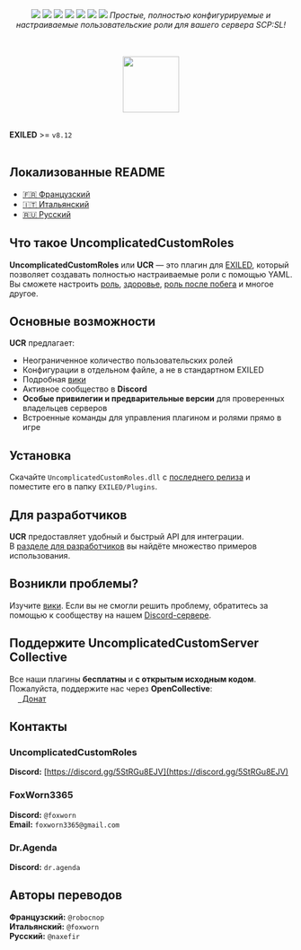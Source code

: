 <div align="center">
  <a href="https://github.com/UncomplicatedCustomServer/UncomplicatedCustomRoles/releases/latest"><img src="https://img.shields.io/github/v/release/UncomplicatedCustomServer/UncomplicatedCustomRoles"></a>
  <a href="https://github.com/UncomplicatedCustomServer/UncomplicatedCustomRoles/releases/latest"><img src="https://img.shields.io/github/downloads/UncomplicatedCustomServer/UncomplicatedCustomRoles/total"></a>
  <a href="https://github.com/UncomplicatedCustomServer/UncomplicatedCustomRoles/pulls"><img src="https://img.shields.io/github/issues-pr/UncomplicatedCustomServer/UncomplicatedCustomRoles"></a>
  <a href="https://github.com/UncomplicatedCustomServer/UncomplicatedCustomRoles/pulls"><img src="https://img.shields.io/github/issues-pr-closed/UncomplicatedCustomServer/UncomplicatedCustomRoles"></a>
  <a href="https://github.com/UncomplicatedCustomServer/UncomplicatedCustomRoles/commits/main/"><img src="https://badgen.net/github/commits/UncomplicatedCustomServer/UncomplicatedCustomRoles/main"></a>
  <img src="https://img.shields.io/badge/Verified_Exiled_Plugin-ss">

  <img src="https://raw.githubusercontent.com/UncomplicatedCustomServer/UncomplicatedCustomRoles/refs/heads/resources/ucr_promo_banner.png">
  <i>Простые, полностью конфигурируемые и настраиваемые пользовательские роли для вашего сервера SCP:SL!</i>

  <br><br>
  <a href='https://discord.gg/5StRGu8EJV'><img src='https://www.allkpop.com/upload/2021/01/content/262046/1611711962-discord-button.png' height="100"></a>
  <br><br>
</div>

**EXILED** >= `v8.12`
<br><br>

## Локализованные README
- [&#127467;&#127479; Французский](https://github.com/UncomplicatedCustomServer/UncomplicatedCustomRoles/blob/main/Localization/README-FR.md)
- [&#x1F1EE;&#x1F1F9; Итальянский](https://github.com/UncomplicatedCustomServer/UncomplicatedCustomRoles/blob/main/Localization/README-IT.md)
- [&#127479;&#127482; Русский](https://github.com/UncomplicatedCustomServer/UncomplicatedCustomRoles/blob/main/Localization/README-RU.md)

## Что такое UncomplicatedCustomRoles
**UncomplicatedCustomRoles** или **UCR** — это плагин для [EXILED](https://github.com/ExMod-Team/EXILED), который позволяет создавать полностью настраиваемые роли с помощью YAML.\
Вы сможете настроить <ins>роль</ins>, <ins>здоровье</ins>, <ins>роль после побега</ins> и многое другое.

## Основные возможности
**UCR** предлагает:
- Неограниченное количество пользовательских ролей
- Конфигурации в отдельном файле, а не в стандартном EXILED
- Подробная [вики](https://github.com/UncomplicatedCustomServer/UncomplicatedCustomRoles/wiki)
- Активное сообщество в **Discord**
- __Особые привилегии и предварительные версии__ для проверенных владельцев серверов
- Встроенные команды для управления плагином и ролями прямо в игре

## Установка
Скачайте `UncomplicatedCustomRoles.dll` с [последнего релиза](https://github.com/UncomplicatedCustomServer/UncomplicatedCustomRoles/releases/latest) и поместите его в папку `EXILED/Plugins`.

## Для разработчиков
**UCR** предоставляет удобный и быстрый API для интеграции.\
В [разделе для разработчиков](https://github.com/UncomplicatedCustomServer/UncomplicatedCustomRoles/wiki/Developers-World) вы найдёте множество примеров использования.

## Возникли проблемы?
Изучите [вики](https://github.com/UncomplicatedCustomServer/UncomplicatedCustomRoles/wiki). Если вы не смогли решить проблему, обратитесь за помощью к сообществу на нашем [Discord-сервере](https://discord.gg/5StRGu8EJV).

## Поддержите UncomplicatedCustomServer Collective
Все наши плагины **бесплатны** и **с открытым исходным кодом**.\
Пожалуйста, поддержите нас через **OpenCollective**:  
<a href="https://opencollective.com/ucs"><img height="15" src="https://raw.githubusercontent.com/UncomplicatedCustomServer/UncomplicatedCustomRoles/refs/heads/resources/oc_icon.png">&nbsp;&nbsp;Донат</a>

## Контакты
### UncomplicatedCustomRoles
  **Discord:** [https://discord.gg/5StRGu8EJV](https://discord.gg/5StRGu8EJV)

### FoxWorn3365
  **Discord:** `@foxworn`\
  **Email:** `foxworn3365@gmail.com`

### Dr.Agenda
  **Discord:** `dr.agenda`

## Авторы переводов
**Французский:** `@robocnop`\
**Итальянский:** `@foxworn`\
**Русский:** `@naxefir`
